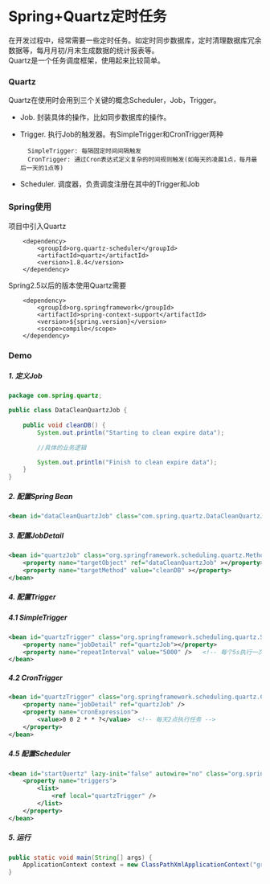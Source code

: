 Spring+Quartz定时任务
====================

在开发过程中，经常需要一些定时任务。如定时同步数据库，定时清理数据库冗余数据等，每月月初/月末生成数据的统计报表等。  
Quartz是一个任务调度框架，使用起来比较简单。

### Quartz
Quartz在使用时会用到三个关键的概念Scheduler，Job，Trigger。

* Job. 封装具体的操作，比如同步数据库的操作。
* Trigger. 执行Job的触发器。有SimpleTrigger和CronTrigger两种
	
		SimpleTrigger: 每隔固定时间间隔触发
		CronTrigger: 通过Cron表达式定义复杂的时间规则触发(如每天的凌晨1点，每月最后一天的1点等)

* Scheduler. 调度器，负责调度注册在其中的Trigger和Job

### Spring使用
项目中引入Quartz

		<dependency>  
            <groupId>org.quartz-scheduler</groupId>  
            <artifactId>quartz</artifactId>  
            <version>1.8.4</version>  
        </dependency>

Spring2.5以后的版本使用Quartz需要

		<dependency>
		    <groupId>org.springframework</groupId>
		    <artifactId>spring-context-support</artifactId>
		    <version>${spring.version}</version>
			<scope>compile</scope>
		</dependency>
		
### Demo

##### 1. 定义Job

```java
package com.spring.quartz;

public class DataCleanQuartzJob {
	    
	public void cleanDB() {
   		System.out.println("Starting to clean expire data");
    	    	
    	//具体的业务逻辑

    	System.out.println("Finish to clean expire data");
    }	
}
```

##### 2. 配置Spring Bean

```xml
<bean id="dataCleanQuartzJob" class="com.spring.quartz.DataCleanQuartzJob" />
```

##### 3. 配置JobDetail

```xml
<bean id="quartzJob" class="org.springframework.scheduling.quartz.MethodInvokingJobDetailFactoryBean">  
	<property name="targetObject" ref="dataCleanQuartzJob" ></property>  
	<property name="targetMethod" value="cleanDB" ></property>  
</bean>
```
##### 4. 配置Trigger
##### 4.1 SimpleTrigger

```xml
<bean id="quartzTrigger" class="org.springframework.scheduling.quartz.SimpleTriggerBean">  
	<property name="jobDetail" ref="quartzJob"></property>  
	<property name="repeatInterval" value="5000" />   <!-- 每个5s执行一次 -->
</bean>
```
##### 4.2 CronTrigger

```xml
<bean id="quartzTrigger" class="org.springframework.scheduling.quartz.CronTriggerBean">  
	<property name="jobDetail" ref="quartzJob" />      	 
	<property name="cronExpression">  
  		<value>0 0 2 * * ?</value>  <!-- 每天2点执行任务 -->
	</property>  
</bean>
```

##### 4.5 配置Scheduler

```xml
<bean id="startQuertz" lazy-init="false" autowire="no" class="org.springframework.scheduling.quartz.SchedulerFactoryBean">  
	<property name="triggers">  
  		<list>  
    		<ref local="quartzTrigger" />  
  		</list>  
	</property>  
</bean>
```

##### 5. 运行

```java
public static void main(String[] args) {
	ApplicationContext context = new ClassPathXmlApplicationContext("grandcanal-beans.xml");
}
```